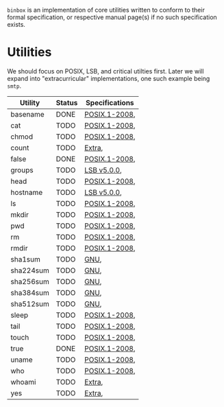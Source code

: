 `binbox` is an implementation of core utilities written to conform to their
formal specification, or respective manual page(s) if no such specification
exists.


Utilities
==========
We should focus on POSIX, LSB, and critical utilties first. Later we will
expand into "extracurricular" implementations, one such example being `smtp`.

| Utility   | Status | Specifications |
| --------- | ------ | -------------- |
| basename  | DONE   | [POSIX.1-2008][basename_posix],
| cat       | TODO   | [POSIX.1-2008][cat_posix],
| chmod     | TODO   | [POSIX.1-2008][chmod_posix],
| count     | TODO   | [Extra][count_extra],
| false     | DONE   | [POSIX.1-2008][false_posix],
| groups    | TODO   | [LSB v5.0.0][groups_lsb],
| head      | TODO   | [POSIX.1-2008][head_posix],
| hostname  | TODO   | [LSB v5.0.0][hostname_lsb],
| ls        | TODO   | [POSIX.1-2008][ls_posix],
| mkdir     | TODO   | [POSIX.1-2008][mkdir_posix],
| pwd       | TODO   | [POSIX.1-2008][pwd_posix],
| rm        | TODO   | [POSIX.1-2008][rm_posix],
| rmdir     | TODO   | [POSIX.1-2008][rmdir_posix],
| sha1sum   | TODO   | [GNU][sha1sum_gnu],
| sha224sum | TODO   | [GNU][sha224sum_gnu],
| sha256sum | TODO   | [GNU][sha256sum_gnu],
| sha384sum | TODO   | [GNU][sha384sum_gnu],
| sha512sum | TODO   | [GNU][sha512sum_gnu],
| sleep     | TODO   | [POSIX.1-2008][sleep_posix],
| tail      | TODO   | [POSIX.1-2008][tail_posix],
| touch     | TODO   | [POSIX.1-2008][touch_posix],
| true      | DONE   | [POSIX.1-2008][true_posix],
| uname     | TODO   | [POSIX.1-2008][uname_posix],
| who       | TODO   | [POSIX.1-2008][who_posix],
| whoami    | TODO   | [Extra][whoami_extra],
| yes       | TODO   | [Extra][yes_extra],


[basename_posix]:   https://pubs.opengroup.org/onlinepubs/9699919799/utilities/basename.html
[cat_posix]:        https://pubs.opengroup.org/onlinepubs/9699919799/utilities/cat.html
[chmod_posix]:      https://pubs.opengroup.org/onlinepubs/9699919799/utilities/chmod.html
[count_extra]:      https://linux.die.net/man/1/count
[false_posix]:      https://pubs.opengroup.org/onlinepubs/9699919799/utilities/false.html
[groups_lsb]:       http://refspecs.linuxfoundation.org/LSB_5.0.0/LSB-Core-generic/LSB-Core-generic/groups.html
[head_posix]:       https://pubs.opengroup.org/onlinepubs/9699919799/utilities/head.html
[hostname_lsb]:     https://refspecs.linuxfoundation.org/LSB_5.0.0/LSB-Core-generic/LSB-Core-generic/hostname.html
[ls_posix]:         https://pubs.opengroup.org/onlinepubs/9699919799/utilities/ls.html
[mkdir_posix]:      https://pubs.opengroup.org/onlinepubs/9699919799/utilities/mkdir.html
[pwd_posix]:        https://pubs.opengroup.org/onlinepubs/9699919799/utilities/pwd.html
[rm_posix]:         https://pubs.opengroup.org/onlinepubs/9699919799/utilities/rm.html
[rmdir_posix]:      https://pubs.opengroup.org/onlinepubs/9699919799/utilities/rmdir.html
[sha1sum_gnu]:      https://linux.die.net/man/1/sha1sum
[sha224sum_gnu]:    https://linux.die.net/man/1/sha224sum
[sha256sum_gnu]:    https://linux.die.net/man/1/sha256sum
[sha384sum_gnu]:    https://linux.die.net/man/1/sha384sum
[sha512sum_gnu]:    https://linux.die.net/man/1/sha512sum
[sleep_posix]:      https://pubs.opengroup.org/onlinepubs/9699919799/utilities/sleep.html
[tail_posix]:       https://pubs.opengroup.org/onlinepubs/9699919799/utilities/tail.html
[touch_posix]:      https://pubs.opengroup.org/onlinepubs/9699919799/utilities/touch.html
[true_posix]:       https://pubs.opengroup.org/onlinepubs/9699919799/utilities/true.html
[uname_posix]:      https://pubs.opengroup.org/onlinepubs/9699919799/utilities/uname.html
[who_posix]:        https://pubs.opengroup.org/onlinepubs/9699919799/utilities/who.html
[whoami_extra]:     https://linux.die.net/man/1/whoami
[yes_extra]:        https://linux.die.net/man/1/yes
